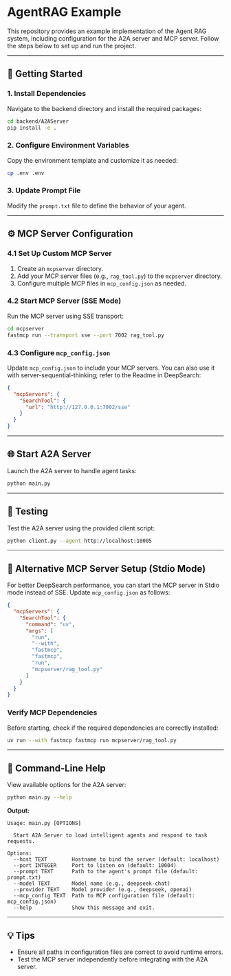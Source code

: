 # AgentRAG Example

This repository provides an example implementation of the Agent RAG system, including configuration for the A2A server and MCP server. Follow the steps below to set up and run the project.

---

## 🚀 Getting Started

### 1. Install Dependencies
Navigate to the backend directory and install the required packages:
```bash
cd backend/A2AServer
pip install -e .
```

### 2. Configure Environment Variables
Copy the environment template and customize it as needed:
```bash
cp .env .env
```

### 3. Update Prompt File
Modify the `prompt.txt` file to define the behavior of your agent.

---

## ⚙️ MCP Server Configuration

### 4.1 Set Up Custom MCP Server
1. Create an `mcpserver` directory.
2. Add your MCP server files (e.g., `rag_tool.py`) to the `mcpserver` directory.
3. Configure multiple MCP files in `mcp_config.json` as needed.

### 4.2 Start MCP Server (SSE Mode)
Run the MCP server using SSE transport:
```bash
cd mcpserver
fastmcp run --transport sse --port 7002 rag_tool.py
```

### 4.3 Configure `mcp_config.json`
Update `mcp_config.json` to include your MCP servers. You can also use it with server-sequential-thinking; refer to the Readme in DeepSearch:
```json
{
  "mcpServers": {
    "SearchTool": {
      "url": "http://127.0.0.1:7002/sse"
    }
  }
}
```

---

## 🌐 Start A2A Server
Launch the A2A server to handle agent tasks:
```bash
python main.py
```

---

## 🧪 Testing
Test the A2A server using the provided client script:
```bash
python client.py --agent http://localhost:10005
```

---

## 🔧 Alternative MCP Server Setup (Stdio Mode)
For better DeepSearch performance, you can start the MCP server in Stdio mode instead of SSE. Update `mcp_config.json` as follows:
```json
{
  "mcpServers": {
    "SearchTool": {
      "command": "uv",
      "args": [
        "run",
        "--with",
        "fastmcp",
        "fastmcp",
        "run",
        "mcpserver/rag_tool.py"
      ]
    }
  }
}
```

### Verify MCP Dependencies
Before starting, check if the required dependencies are correctly installed:
```bash
uv run --with fastmcp fastmcp run mcpserver/rag_tool.py
```

---

## 📖 Command-Line Help
View available options for the A2A server:
```bash
python main.py --help
```

**Output:**
```
Usage: main.py [OPTIONS]

  Start A2A Server to load intelligent agents and respond to task requests.

Options:
  --host TEXT        Hostname to bind the server (default: localhost)
  --port INTEGER     Port to listen on (default: 10004)
  --prompt TEXT      Path to the agent's prompt file (default: prompt.txt)
  --model TEXT       Model name (e.g., deepseek-chat)
  --provider TEXT    Model provider (e.g., deepseek, openai)
  --mcp_config TEXT  Path to MCP configuration file (default: mcp_config.json)
  --help             Show this message and exit.
```

---

## 💡 Tips
- Ensure all paths in configuration files are correct to avoid runtime errors.
- Test the MCP server independently before integrating with the A2A server.